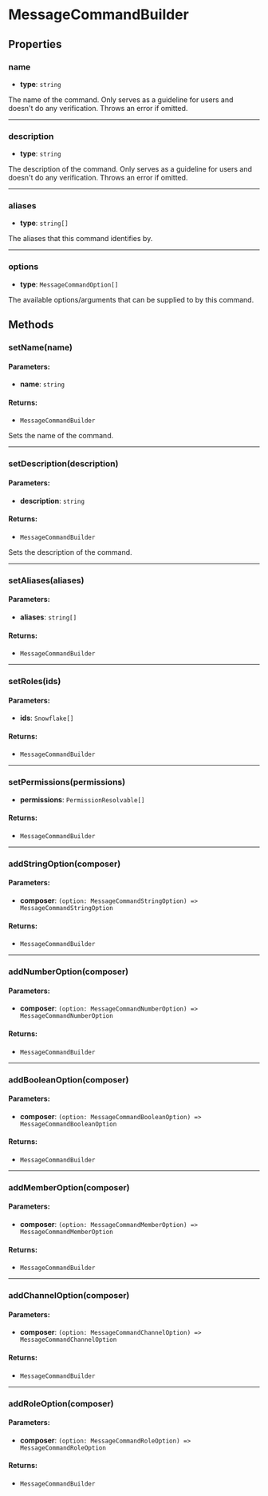 # MessageCommandBuilder 
<Badge type="tip" text="class" vertical="middle" />

## Properties

### name

-   **type**: `string`

The name of the command. Only serves as a guideline for users and doesn't do any verification. Throws an error if omitted.

---

### description

-   **type**: `string`

The description of the command. Only serves as a guideline for users and doesn't do any verification. Throws an error if omitted.

---

### aliases

-   **type**: `string[]`

The aliases that this command identifies by.

---

### options

-   **type**: `MessageCommandOption[]`

The available options/arguments that can be supplied to by this command.

## Methods

### **setName(name)**

#### Parameters:

-   **name**: `string`

#### Returns:

-   `MessageCommandBuilder`

Sets the name of the command.

---

### **setDescription(description)**

#### Parameters:

-   **description**: `string`

#### Returns:

-   `MessageCommandBuilder`

Sets the description of the command.

---

### **setAliases(aliases)**

#### Parameters:

-   **aliases**: `string[]`

#### Returns:

-   `MessageCommandBuilder`

---

### **setRoles(ids)**

#### Parameters:

-   **ids**: `Snowflake[]`

#### Returns:

-   `MessageCommandBuilder`

---

### **setPermissions(permissions)**

-   **permissions**: `PermissionResolvable[]`

#### Returns:

-   `MessageCommandBuilder`

---

### **addStringOption(composer)**

#### Parameters:

-   **composer**: `(option: MessageCommandStringOption) => MessageCommandStringOption`

#### Returns:

-   `MessageCommandBuilder`

---

### **addNumberOption(composer)**

#### Parameters:

-   **composer**: `(option: MessageCommandNumberOption) => MessageCommandNumberOption`

#### Returns:

-   `MessageCommandBuilder`

---

### **addBooleanOption(composer)**

#### Parameters:

-   **composer**: `(option: MessageCommandBooleanOption) => MessageCommandBooleanOption`

#### Returns:

-   `MessageCommandBuilder`

---

### **addMemberOption(composer)**

#### Parameters:

-   **composer**: `(option: MessageCommandMemberOption) => MessageCommandMemberOption`

#### Returns:

-   `MessageCommandBuilder`

---

### **addChannelOption(composer)**

#### Parameters:

-   **composer**: `(option: MessageCommandChannelOption) => MessageCommandChannelOption`

#### Returns:

-   `MessageCommandBuilder`

---

### **addRoleOption(composer)**

#### Parameters:

-   **composer**: `(option: MessageCommandRoleOption) => MessageCommandRoleOption`

#### Returns:

-   `MessageCommandBuilder`
